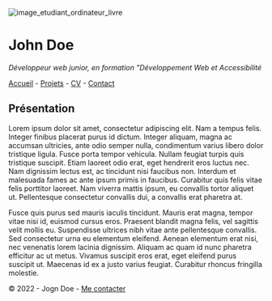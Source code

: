 ![image_etudiant_ordinateur_livre](https://cdn.discordapp.com/attachments/1208043598558400513/1215577342060003338/image.png?ex=65fd419e&is=65eacc9e&hm=49eb395d3af443bd8ce47c404f203635e72e023da201ef21c55a3df8a0b04373&)

# John Doe

*Développeur web junior, en formation "Développement Web et Accessibilité*

[Accueil](README.md) - [Projets](projets.md) - 
[CV](cv.md) - [Contact](contact.md)

## Présentation

Lorem ipsum dolor sit amet, consectetur adipiscing elit. Nam a tempus felis. Integer finibus placerat purus id dictum. Integer aliquam, magna ac accumsan ultricies, ante odio semper nulla, condimentum varius libero dolor tristique ligula. Fusce porta tempor vehicula. Nullam feugiat turpis quis tristique suscipit. Etiam laoreet odio erat, eget hendrerit eros luctus nec. Nam dignissim lectus est, ac tincidunt nisi faucibus non. Interdum et malesuada fames ac ante ipsum primis in faucibus. Curabitur quis felis vitae felis porttitor laoreet. Nam viverra mattis ipsum, eu convallis tortor aliquet ut. Pellentesque consectetur convallis dui, a convallis erat pharetra at.

Fusce quis purus sed mauris iaculis tincidunt. Mauris erat magna, tempor vitae nisi id, euismod cursus eros. Praesent blandit magna felis, vel sagittis velit mollis eu. Suspendisse ultrices nibh vitae ante pellentesque convallis. Sed consectetur urna eu elementum eleifend. Aenean elementum erat nisi, nec venenatis lorem lacinia dignissim. Aliquam ac quam id nunc pharetra efficitur ac ut metus. Vivamus suscipit eros erat, eget eleifend purus suscipit ut. Maecenas id ex a justo varius feugiat. Curabitur rhoncus fringilla molestie.

© 2022 - Jogn Doe - [Me contacter](contact.md)
